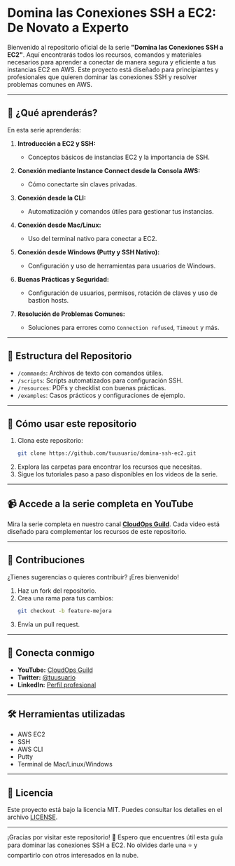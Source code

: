 # Domina las Conexiones SSH a EC2: De Novato a Experto

Bienvenido al repositorio oficial de la serie **"Domina las Conexiones SSH a EC2"**. Aquí encontrarás todos los recursos, comandos y materiales necesarios para aprender a conectar de manera segura y eficiente a tus instancias EC2 en AWS. Este proyecto está diseñado para principiantes y profesionales que quieren dominar las conexiones SSH y resolver problemas comunes en AWS.

---

## 🚀 **¿Qué aprenderás?**
En esta serie aprenderás:

1. **Introducción a EC2 y SSH:**
   - Conceptos básicos de instancias EC2 y la importancia de SSH.

2. **Conexión mediante Instance Connect desde la Consola AWS:**
   - Cómo conectarte sin claves privadas.

3. **Conexión desde la CLI:**
   - Automatización y comandos útiles para gestionar tus instancias.

4. **Conexión desde Mac/Linux:**
   - Uso del terminal nativo para conectar a EC2.

5. **Conexión desde Windows (Putty y SSH Nativo):**
   - Configuración y uso de herramientas para usuarios de Windows.

6. **Buenas Prácticas y Seguridad:**
   - Configuración de usuarios, permisos, rotación de claves y uso de bastion hosts.

7. **Resolución de Problemas Comunes:**
   - Soluciones para errores como `Connection refused`, `Timeout` y más.

---

## 📂 **Estructura del Repositorio**
- `/commands`: Archivos de texto con comandos útiles.
- `/scripts`: Scripts automatizados para configuración SSH.
- `/resources`: PDFs y checklist con buenas prácticas.
- `/examples`: Casos prácticos y configuraciones de ejemplo.

---

## 🎯 **Cómo usar este repositorio**
1. Clona este repositorio:
   ```bash
   git clone https://github.com/tuusuario/domina-ssh-ec2.git
   ```
2. Explora las carpetas para encontrar los recursos que necesitas.
3. Sigue los tutoriales paso a paso disponibles en los videos de la serie.

---

## 📹 **Accede a la serie completa en YouTube**
Mira la serie completa en nuestro canal **[CloudOps Guild](https://www.youtube.com/channel/tu-canal)**. Cada video está diseñado para complementar los recursos de este repositorio.

---

## 🌟 **Contribuciones**
¿Tienes sugerencias o quieres contribuir? ¡Eres bienvenido!
1. Haz un fork del repositorio.
2. Crea una rama para tus cambios:
   ```bash
   git checkout -b feature-mejora
   ```
3. Envía un pull request.

---

## 🤝 **Conecta conmigo**
- **YouTube:** [CloudOps Guild](https://www.youtube.com/channel/tu-canal)
- **Twitter:** [@tuusuario](https://twitter.com/tuusuario)
- **LinkedIn:** [Perfil profesional](https://linkedin.com/in/tuusuario)

---

## 🛠️ **Herramientas utilizadas**
- AWS EC2
- SSH
- AWS CLI
- Putty
- Terminal de Mac/Linux/Windows

---

## 📝 **Licencia**
Este proyecto está bajo la licencia MIT. Puedes consultar los detalles en el archivo [LICENSE](LICENSE).

---

¡Gracias por visitar este repositorio! 🚀 Espero que encuentres útil esta guía para dominar las conexiones SSH a EC2. No olvides darle una ⭐ y compartirlo con otros interesados en la nube.
